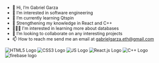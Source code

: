 - 👋 Hi, I’m Gabriel Garza
- 👀 I’m interested in software engineering
- 🌱 I’m currently learning Qtspin
- 💪 Strengthening my knowledge in React and C++
- 👨🏻‍🏫 I'm interested in learning more about databases 
- 💞️ I’m looking to collaborate on any interesting projects
- 📫 How to reach me send me an email at gabrielgarza.eth@gmail.com

![HTML5 Logo](https://img.shields.io/badge/-HTML5-E34F26?logo=HTML5&logoColor=white&style=plastic&logoWidth=20)
![CSS3 Logo](https://img.shields.io/badge/-CSS3-1572B6?logo=CSS3&logoColor=white&style=plastic&logoWidth=20)
![JS Logo](https://img.shields.io/badge/-JavaScript-F7DF1E?logo=javascript&logoColor=black&style=plastic&logoWidth=20)
![React.js Logo](https://img.shields.io/badge/-React.js-61DAFB?logo=react&logoColor=white&style=plastic&logoWidth=20)
![C++ Logo](https://img.shields.io/badge/-C++-00599C?logo=cplusplus&logoColor=black&style=plastic&logoWidth=20)
![firebase logo](https://img.shields.io/badge/-firebase-00599C?logo=firebase&logoColor=Yellow)
<!---
GabrielEth/GabrielEth is a ✨ special ✨ repository because its `README.md` (this file) appears on your GitHub profile.
You can click the Preview link to take a look at your changes.
--->
